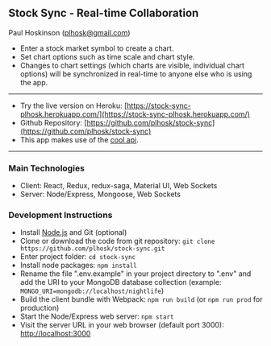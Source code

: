## Stock Sync - Real-time Collaboration
Paul Hoskinson (plhosk@gmail.com)

- Enter a stock market symbol to create a chart.
- Set chart options such as time scale and chart style.
- Changes to chart settings (which charts are visible, individual chart options) will be synchronized in real-time to anyone else who is using the app.

---

- Try the live version on Heroku: [https://stock-sync-plhosk.herokuapp.com/](https://stock-sync-plhosk.herokuapp.com/)
- Github Repository: [https://github.com/plhosk/stock-sync](https://github.com/plhosk/stock-sync)
- This app makes use of the [cool api](https://cool.com/api).

---

### Main Technologies
- Client: React, Redux, redux-saga, Material UI, Web Sockets
- Server: Node/Express, Mongoose, Web Sockets

### Development Instructions
- Install [Node.js](https://nodejs.org/en/) and Git (optional)
- Clone or download the code from git repository: `git clone https://github.com/plhosk/stock-sync.git`
- Enter project folder: `cd stock-sync`
- Install node packages: `npm install`
- Rename the file ".env.example" in your project directory to ".env" and add the URI to your MongoDB database collection (example: `MONGO_URI=mongodb://localhost/nightlife`)
- Build the client bundle with Webpack: `npm run build` (or `npm run prod` for production)
- Start the Node/Express web server: `npm start`
- Visit the server URL in your web browser (default port 3000): [http://localhost:3000](http://localhost:3000)
